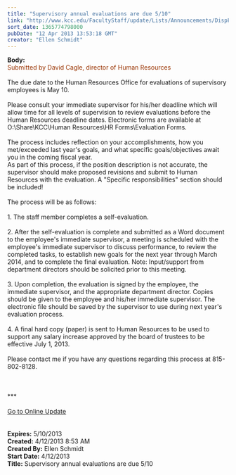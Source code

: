 ```yaml
---
title: "Supervisory annual evaluations are due 5/10"
link: "http://www.kcc.edu/FacultyStaff/update/Lists/Announcements/DispForm.aspx?ID=1074"
sort_date: 1365774798000
pubDate: "12 Apr 2013 13:53:18 GMT"
creator: "Ellen Schmidt"
---
```


<div><b>Body:</b> <div class="ExternalClass4863C7728FE54F87B9E024DCC5B97108">
<div><font color="#993300">Submitted by David Cagle, director of Human Resources</font></div>
<div><br />The due date to the Human Resources Office for evaluations of supervisory employees is May 10.</div>
<div><br />Please consult your immediate supervisor for his/her deadline which will allow time for all levels of supervision to review evaluations before the Human Resources deadline dates. Electronic forms are available at O:\Share\KCC\Human Resources\HR Forms\Evaluation Forms. </div>
<div><br />The process includes reflection on your accomplishments, how you met/exceeded last year's goals, and what specific goals/objectives await you in the coming fiscal year.<br />As part of this process, if the position description is not accurate, the supervisor should make proposed revisions and submit to Human Resources with the evaluation. A &quot;Specific responsibilities&quot; section should be included!</div>
<div><br />The process will be as follows:</div>
<div><br />1. The staff member completes a self-evaluation.</div>
<div><br />2. After the self-evaluation is complete and submitted as a Word document to the employee's immediate supervisor, a meeting is scheduled with the employee's immediate supervisor to discuss performance, to review the completed tasks, to establish new goals for the next year through March 2014, and to complete the final evaluation. Note: Input/support from department directors should be solicited prior to this meeting.</div>
<div><br />3. Upon completion, the evaluation is signed by the employee, the immediate supervisor, and the appropriate department director. Copies should be given to the employee and his/her immediate supervisor. The electronic file should be saved by the supervisor to use during next year's evaluation process.</div>
<div><br />4. A final hard copy (paper) is sent to Human Resources to be used to support any salary increase approved by the board of trustees to be effective July 1, 2013.</div>
<div><br />Please contact me if you have any questions regarding this process at 815-802-8128.<br /></div>
<div>
<div>
<div>
<div> </div>
<div> </div>
<div> </div>
<div>
<div>***</div>
<div> </div>
<div><a href="/FacultyStaff/update/Pages/dailyupdate.aspx">Go to Online Update</a></div>
<div> </div>
<div> </div></div></div></div></div></div></div>
<div><b>Expires:</b> 5/10/2013</div>
<div><b>Created:</b> 4/12/2013 8:53 AM</div>
<div><b>Created By:</b> Ellen Schmidt</div>
<div><b>Start Date:</b> 4/12/2013</div>
<div><b>Title:</b> Supervisory annual evaluations are due 5/10</div>
